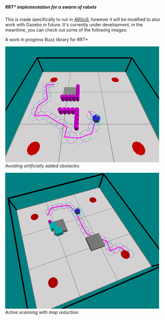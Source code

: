 ##### RRT* implementation for a swarm of robots

This is made specifically to run in [ARGoS](http://argos-sim.info), however it will be modified to also work with Gazebo in future. It's currently under development, in the meantime, you can check out some of the following images:

A work in progress Buzz library for RRT*

![FIG1](https://raw.githubusercontent.com/isvogor-foi/buzz-rrt-star/master/img/rrt-1.png)
*Avoiding artificially added obstacles*

![FIG1](https://raw.githubusercontent.com/isvogor-foi/buzz-rrt-star/master/img/rrt-2.png)
*Active scanning with map reduction*
